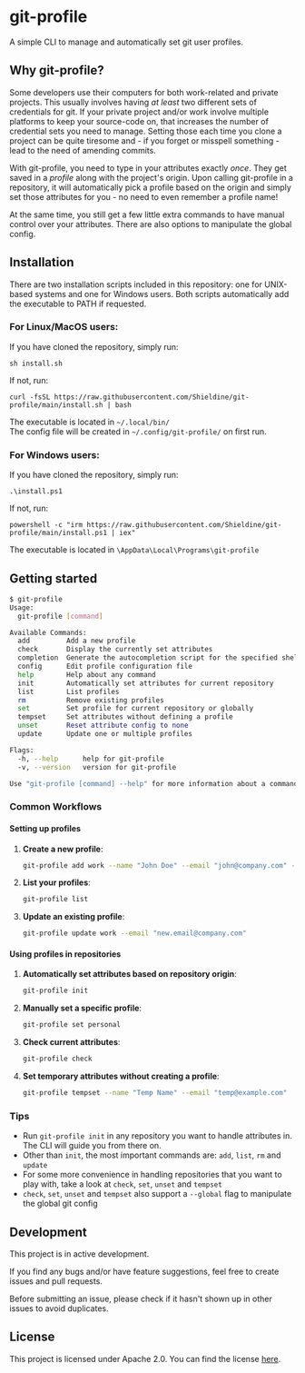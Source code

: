 # git-profile
A simple CLI to manage and automatically set git user profiles.

## Why git-profile?
Some developers use their computers for both work-related and private projects.
This usually involves having *at least* two different sets of credentials
for git. If your private project and/or work involve multiple platforms to keep
your source-code on, that increases the number of credential sets you need to manage.
Setting those each time you clone a project can be quite tiresome and - if you forget or misspell something -
lead to the need of amending commits.

With git-profile, you need to type in your attributes exactly *once*.
They get saved in a *profile* along with the project's origin. Upon calling git-profile
in a repository, it will automatically pick a profile based on the origin
and simply set those attributes for you - no need to even remember a profile name!

At the same time, you still get a few little extra commands to have manual control
over your attributes. There are also options to manipulate the global config.


## Installation
There are two installation scripts included in this repository: one for UNIX-based systems and one for Windows users.
Both scripts automatically add the executable to PATH if requested.

### For Linux/MacOS users:

If you have cloned the repository, simply run:
```shell
sh install.sh
```
If not, run:
```shell
curl -fsSL https://raw.githubusercontent.com/Shieldine/git-profile/main/install.sh | bash
```

The executable is located in `~/.local/bin/` <br />
The config file will be created in `~/.config/git-profile/` on first run.

### For Windows users:

If you have cloned the repository, simply run:
```shell
.\install.ps1
```
If not, run:
```shell
powershell -c "irm https://raw.githubusercontent.com/Shieldine/git-profile/main/install.ps1 | iex"
```
The executable is located in `\AppData\Local\Programs\git-profile`

## Getting started

```bash
$ git-profile
Usage:
  git-profile [command]

Available Commands:
  add         Add a new profile
  check       Display the currently set attributes
  completion  Generate the autocompletion script for the specified shell
  config      Edit profile configuration file
  help        Help about any command
  init        Automatically set attributes for current repository
  list        List profiles
  rm          Remove existing profiles
  set         Set profile for current repository or globally
  tempset     Set attributes without defining a profile
  unset       Reset attribute config to none
  update      Update one or multiple profiles

Flags:
  -h, --help      help for git-profile
  -v, --version   version for git-profile

Use "git-profile [command] --help" for more information about a command.
```

### Common Workflows

#### Setting up profiles
1. **Create a new profile**:
   ```bash
   git-profile add work --name "John Doe" --email "john@company.com" --origin github.com
   ```

2. **List your profiles**:
   ```bash
   git-profile list
   ```

3. **Update an existing profile**:
   ```bash
   git-profile update work --email "new.email@company.com"
   ```

#### Using profiles in repositories
1. **Automatically set attributes based on repository origin**:
   ```bash
   git-profile init
   ```

2. **Manually set a specific profile**:
   ```bash
   git-profile set personal
   ```

3. **Check current attributes**:
   ```bash
   git-profile check
   ```

4. **Set temporary attributes without creating a profile**:
   ```bash
   git-profile tempset --name "Temp Name" --email "temp@example.com"
   ```

### Tips
- Run `git-profile init` in any repository you want to handle attributes in. The CLI will guide you from there on.
- Other than `init`, the most important commands are: `add`, `list`, `rm` and `update`
- For some more convenience in handling repositories that you want to play with, take a look at `check`, `set`, `unset` and `tempset`
- `check`, `set`, `unset` and `tempset` also support a `--global` flag to manipulate the global git config


## Development
This project is in active development.

If you find any bugs and/or have feature suggestions, feel free to
create issues and pull requests.

Before submitting an issue, please check if it hasn't shown up in other
issues to avoid duplicates.

## License

This project is licensed under Apache 2.0.
You can find the license [here](./LICENSE).
